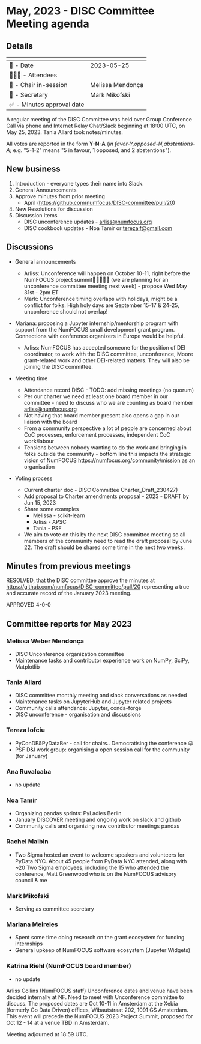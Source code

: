 # May, 2023 - DISC Committee Meeting agenda

## Details

| <!-- -->    | <!-- -->    |
|-----------|---|
| 📅 - Date | 2023-05-25 |
| 🙋🏽‍♀️ - Attendees |   |
| 💬 - Chair in-session | Melissa Mendonça  |
| 📝 - Secretary | Mark Mikofski  |
| ✅ - Minutes approval date |   |

A regular meeting of the DISC Committee was held over Group Conference Call via phone and Internet Relay Chat/Slack beginning at 18:00 UTC, on May 25, 2023. Tania Allard took notes/minutes.

All votes are reported in the form **Y-N-A** (*in favor-Y‚opposed-N‚abstentions-A*; e.g. "5-1-2" means "5 in favour, 1 opposed, and 2 abstentions").

## New business

1. Introduction - everyone types their name into Slack.
1. General Announcements
1. Approve minutes from prior meeting
    * April (https://github.com/numfocus/DISC-committee/pull/20) 
1. New Resolutions for discussion
1. Discussion Items
    * DISC unconference updates - arliss@numfocus.org
    * DISC cookbook updates - Noa Tamir or terezaif@gmail.com 

## Discussions

* General announcements
    * Arliss: Unconference will happen on October 10-11, right before the NumFOCUS project summit🎉🚀🌈🦄🐧 (we are planning for an unconference committee meeting next week) - propose Wed May 31st - 2pm ET
    * Mark: Unconference timing overlaps with holidays, might be a conflict for folks. High holy days are September 15-17 & 24-25, unconference should not overlap!

* Mariana: proposing a Jupyter internship/mentorship program with support from the NumFOCUS small development grant program. Connections with conference organizers in Europe would be helpful.
    * Arliss: NumFOCUS has accepted someone for the position of DEI coordinator, to work with the DISC committee, unconference, Moore grant-related work and other DEI-related matters. They will also be joining the DISC committee.

* Meeting time
    * Attendance record DISC  - TODO: add missing meetings (no quorum)
    * Per our charter we need at least one board member in our committee - need to discuss who we are counting as board member arliss@numfocus.org
    * Not having that board member present also opens a gap in our liaison with the board
    * From a community perspective a lot of people are concerned about CoC processes, enforcement processes, independent  CoC work/labour
    * Tensions between nobody wanting to do the work and bringing in folks outside the community - bottom line this impacts the strategic vision of NumFOCUS https://numfocus.org/community/mission as an organisation

* Voting process
    * Current charter doc - DISC Committee Charter_Draft_230427) 
    * Add proposal to Charter amendments proposal - 2023 - DRAFT by Jun 15, 2023
    * Share some examples
        * Melissa - scikit-learn
        * Arliss - APSC 
        * Tania - PSF
    * We aim to vote on this by the next DISC committee meeting so all members of the community need to read the draft proposal by June 22. The draft should be shared some time in the next two weeks.

## Minutes from previous meetings

RESOLVED, that the DISC committee approve the minutes at https://github.com/numfocus/DISC-committee/pull/20 representing a true and accurate record of the  January 2023 meeting.

APPROVED 4-0-0

## Committee reports for May 2023

### Melissa Weber Mendonça
* DISC Unconference organization committee
* Maintenance tasks and contributor experience work on NumPy, SciPy, Matplotlib

### Tania Allard 
* DISC committee monthly meeting and slack conversations as needed 
* Maintenance tasks on JupyterHub and Jupyter related projects
* Community calls attendance: Jupyter, conda-forge
* DISC unconference - organisation and discussions

### Tereza Iofciu
* PyConDE&PyDataBer - call for chairs.. Democratising the conference 😀
* PSF D&I work group: organising a open session call for the community (for January)

### Ana Ruvalcaba
* no update

### Noa Tamir
* Organizing pandas sprints: PyLadies Berlin
* January DISCOVER meeting and ongoing work on slack and github
* Community calls and organizing new contributor meetings pandas

### Rachel Malbin
* Two Sigma hosted an event to welcome speakers and volunteers for PyData NYC. About 45 people from PyData NYC attended, along with ~20 Two Sigma employees, including the 15  who attended the conference,  Matt Greenwood who is on the NumFOCUS advisory council & me

### Mark Mikofski
* Serving as committee secretary

### Mariana Meireles
* Spent some time doing research on the grant ecosystem for funding internships
* General upkeep of NumFOCUS software ecosystem (Jupyter Widgets)

### Katrina Riehl (NumFOCUS board member)
* no update

Arliss Collins (NumFOCUS staff)
Unconference dates and venue have been decided internally at NF.  Need to meet with Unconference committee to discuss.  The proposed dates are Oct 10-11 in Amsterdam at the Xebia (formerly Go Data Driven) offices,  Wibautstraat 202, 1091 GS Amsterdam.
This event will precede the NumFOCUS 2023 Project Summit, proposed for Oct 12 - 14 at a venue TBD in Amsterdam.


Meeting adjourned at 18:59 UTC.
